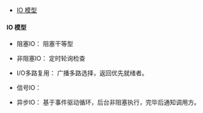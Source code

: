 
<!-- vim-markdown-toc GFM -->

- [IO 模型](#io-模型)

<!-- vim-markdown-toc -->



#### IO 模型


- 阻塞IO： 阻塞干等型

- 非阻塞IO： 定时轮询检查

- I/O多路复用： 广播多路选择，返回优先就绪者。

- 信号IO：

- 异步IO： 基于事件驱动循环，后台非阻塞执行，完毕后通知调用方。
